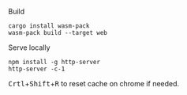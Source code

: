 Build

```
cargo install wasm-pack
wasm-pack build --target web
```

Serve locally

```
npm install -g http-server
http-server -c-1
```

<kbd>Crtl</kbd>+<kbd>Shift</kbd>+<kbd>R</kbd> to reset cache on chrome if needed.
